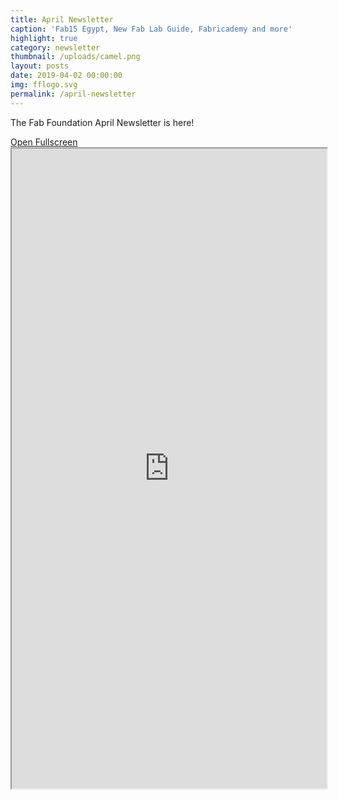 ```yaml
---
title: April Newsletter
caption: 'Fab15 Egypt, New Fab Lab Guide, Fabricademy and more'
highlight: true
category: newsletter
thumbnail: /uploads/camel.png
layout: posts
date: 2019-04-02 00:00:00
img: fflogo.svg
permalink: /april-newsletter
---
```


The Fab Foundation April Newsletter is here!<br>

<a href="https://mailchi.mp/fabfoundation.org/the-fab-foundation-newsletter-z5ibsxzmw9" target="_blank">
Open Fullscreen</a>

<iframe src="https://mailchi.mp/fabfoundation.org/the-fab-foundation-newsletter-z5ibsxzmw9" 
style="max-width: 1024px; width: 100%; margin: 0 auto; height: 1024px">
</iframe>
